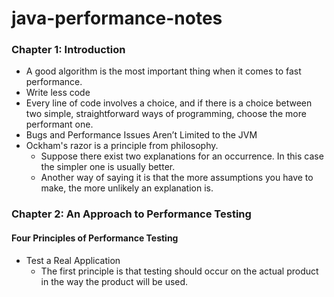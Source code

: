 java-performance-notes
======================

### Chapter 1: Introduction


* A good algorithm is the most important thing when it comes to fast performance.
* Write less code
* Every line of code involves a choice, and if there is a choice between two simple, straightforward ways of programming, choose the more performant one.
* Bugs and Performance Issues Aren’t Limited to the JVM
* Ockham's razor is a principle from philosophy. 
  * Suppose there exist two explanations for an occurrence. In this case the simpler one is usually better. 
  * Another way of saying it is that the more assumptions you have to make, the more unlikely an explanation is.
   
### Chapter 2: An Approach to Performance Testing

#### Four Principles of Performance Testing

* Test a Real Application
  * The first principle is that testing should occur on the actual product in the way the product will be used.


 
  

